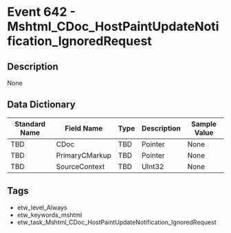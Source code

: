 # Event 642 - Mshtml_CDoc_HostPaintUpdateNotification_IgnoredRequest

## Description
None

## Data Dictionary
|Standard Name|Field Name|Type|Description|Sample Value|
|---|---|---|---|---|
|TBD|CDoc|TBD|Pointer|None|None|
|TBD|PrimaryCMarkup|TBD|Pointer|None|None|
|TBD|SourceContext|TBD|UInt32|None|None|

## Tags
* etw_level_Always
* etw_keywords_mshtml
* etw_task_Mshtml_CDoc_HostPaintUpdateNotification_IgnoredRequest